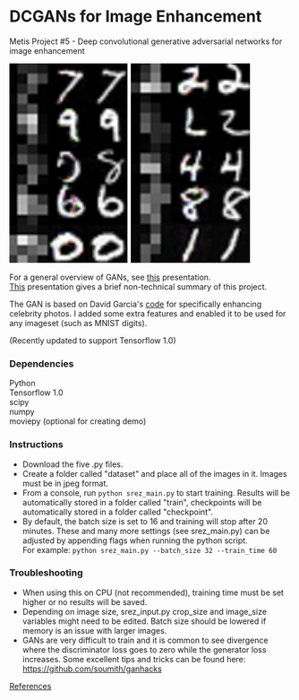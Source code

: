 # DCGANs for Image Enhancement
Metis Project #5 - Deep convolutional generative adversarial networks for image enhancement  

![mnist-digits](mnist-digits.png)

For a general overview of GANs, see [this](Generative%20Adversarial%20Networks.pdf) presentation.  
[This](https://github.com/K-Du/Generative-Adversarial-Network/blob/master/Image%20Enhancement%20Using%20Deep%20Learning.pdf) presentation gives a brief non-technical summary of this project.

The GAN is based on David Garcia's [code](https://github.com/david-gpu/srez) for specifically enhancing celebrity photos.
I added some extra features and enabled it to be used for any imageset (such as MNIST digits).

(Recently updated to support Tensorflow 1.0)

### Dependencies
Python  
Tensorflow 1.0  
scipy  
numpy  
moviepy (optional for creating demo)


### Instructions
- Download the five .py files. 
- Create a folder called "dataset" and place all of the images in it. Images must be in jpeg format. 
- From a console, run `python srez_main.py` to start training. Results will be automatically stored in a folder called "train", checkpoints will be automatically stored in a folder called "checkpoint".
- By default, the batch size is set to 16 and training will stop after 20 minutes. These and many more settings (see srez_main.py) can be adjusted by appending flags when running the python script.  
For example: `python srez_main.py --batch_size 32 --train_time 60`  

### Troubleshooting
- When using this on CPU (not recommended), training time must be set higher or no results will be saved.
- Depending on image size, srez_input.py crop_size and image_size variables might need to be edited. Batch size should be lowered if memory is an issue with larger images.
- GANs are very difficult to train and it is common to see divergence where the discriminator loss goes to zero while the generator loss increases. Some excellent tips and tricks can be found here: https://github.com/soumith/ganhacks


[References](References.md)

